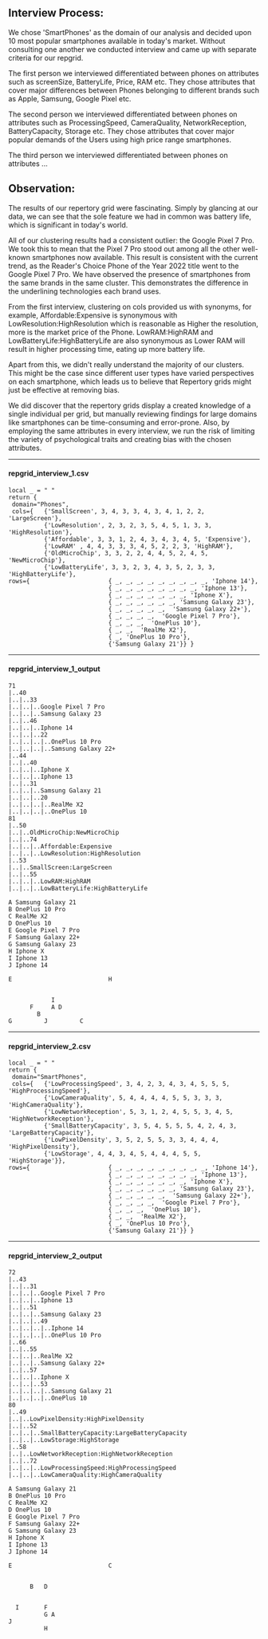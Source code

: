 
## Interview Process:
We chose 'SmartPhones' as the domain of our analysis and decided upon 10 most popular smartphones available in today's market.
Without consulting one another we conducted interview and came up with separate criteria for our repgrid.

The first person we interviewed differentiated between phones on attributes such as screenSize, BatteryLife, Price, RAM etc. 
They chose attributes that cover major differences between Phones belonging to different brands such as Apple, Samsung, Google Pixel etc. 

The second person we interviewed differentiated between phones on attributes such as ProcessingSpeed, CameraQuality, NetworkReception, BatteryCapacity, Storage etc. 
They chose attributes that cover major popular demands of the Users using high price range smartphones. 

The third person we interviewed differentiated between phones on attributes ...


## Observation:
The results of our repertory grid were fascinating. 
Simply by glancing at our data, we can see that the sole feature we had in common was battery life, which is significant in today's world.

All of our clustering results had a consistent outlier: the Google Pixel 7 Pro. We took this to mean that the Pixel 7 Pro stood out among all the other well-known smartphones now available.
This result is consistent with the current trend, as the Reader's Choice Phone of the Year 2022 title went to the Google Pixel 7 Pro.
We have observed the presence of smartphones from the same brands in the same cluster. This demonstrates the difference in the underlining technologies each brand uses.

From the first interview, clustering on cols provided us with synonyms, for example, 
Affordable:Expensive is synonymous with LowResolution:HighResolution which is reasonable as Higher the resolution, more is the market price of the Phone. 
LowRAM:HighRAM and LowBatteryLife:HighBatteryLife are also synonymous as Lower RAM will result in higher processing time, eating up more battery life.

Apart from this, we didn't really understand the majority of our clusters. This might be the case since different user types have varied perspectives on each smartphone, 
which leads us to believe that Repertory grids might just be effective at removing bias.

We did discover that the repertory grids display a created knowledge of a single individual per grid,
but manually reviewing findings for large domains like smartphones can be time-consuming and error-prone.
Also, by employing the same attributes in every interview, we run the risk of limiting the variety of psychological traits
and creating bias with the chosen attributes.
*****

#### repgrid_interview_1.csv
```
local _ = " "
return {
 domain="Phones",
 cols={   {'SmallScreen', 3, 4, 3, 3, 4, 3, 4, 1, 2, 2, 'LargeScreen'},
          {'LowResolution', 2, 3, 2, 3, 5, 4, 5, 1, 3, 3, 'HighResolution'},
          {'Affordable', 3, 3, 1, 2, 4, 3, 4, 3, 4, 5, 'Expensive'},
          {'LowRAM' , 4, 4, 3, 3, 3, 4, 5, 2, 2, 3, 'HighRAM'},
          {'OldMicroChip', 3, 3, 2, 2, 4, 4, 5, 2, 4, 5, 'NewMicroChip'},
          {'LowBatteryLife', 3, 3, 2, 3, 4, 3, 5, 2, 3, 3, 'HighBatteryLife'},
rows={                      { _, _, _, _, _, _, _, _, _, 'Iphone 14'},
                            { _, _, _, _, _, _, _, _, 'Iphone 13'},
                            { _, _, _, _, _, _, _, 'Iphone X'},
                            { _, _, _, _, _, _, 'Samsung Galaxy 23'},
                            { _, _, _, _, _,  'Samsung Galaxy 22+'},
                            { _, _, _, _,  'Google Pixel 7 Pro'},
                            { _, _, _,  'OnePlus 10'},
                            { _, _,  'RealMe X2'},
                            { _, 'OnePlus 10 Pro'},
                            {'Samsung Galaxy 21'}} }

```
*****

#### repgrid_interview_1_output
```
71
|..40
|..|..33
|..|..|..Google Pixel 7 Pro
|..|..|..Samsung Galaxy 23
|..|..46
|..|..|..Iphone 14
|..|..|..22
|..|..|..|..OnePlus 10 Pro
|..|..|..|..Samsung Galaxy 22+
|..44
|..|..40
|..|..|..Iphone X
|..|..|..Iphone 13
|..|..31
|..|..|..Samsung Galaxy 21
|..|..|..20
|..|..|..|..RealMe X2
|..|..|..|..OnePlus 10
81
|..50
|..|..OldMicroChip:NewMicroChip
|..|..74
|..|..|..Affordable:Expensive
|..|..|..LowResolution:HighResolution
|..53
|..|..SmallScreen:LargeScreen
|..|..55
|..|..|..LowRAM:HighRAM
|..|..|..LowBatteryLife:HighBatteryLife

A Samsung Galaxy 21
B OnePlus 10 Pro
C RealMe X2
D OnePlus 10
E Google Pixel 7 Pro
F Samsung Galaxy 22+
G Samsung Galaxy 23
H Iphone X
I Iphone 13
J Iphone 14

E                           H          
                                       
                                       
            I                          
      F     A D                        
        B                              
G         J         C  
```
*****

#### repgrid_interview_2.csv
```
local _ = " "
return {
 domain="SmartPhones",
 cols={   {'LowProcessingSpeed', 3, 4, 2, 3, 4, 3, 4, 5, 5, 5, 'HighProcessingSpeed'},
          {'LowCameraQuality', 5, 4, 4, 4, 4, 5, 5, 3, 3, 3, 'HighCameraQuality'},
          {'LowNetworkReception', 5, 3, 1, 2, 4, 5, 5, 3, 4, 5, 'HighNetworkReception'},
          {'SmallBatteryCapacity', 3, 5, 4, 5, 5, 5, 4, 2, 4, 3, 'LargeBatteryCapacity'},
          {'LowPixelDensity', 3, 5, 2, 5, 5, 3, 3, 4, 4, 4, 'HighPixelDensity'},
          {'LowStorage', 4, 4, 3, 4, 5, 4, 4, 4, 5, 5, 'HighStorage'}},
rows={                      { _, _, _, _, _, _, _, _, _, 'Iphone 14'},
                            { _, _, _, _, _, _, _, _, 'Iphone 13'},
                            { _, _, _, _, _, _, _, 'Iphone X'},
                            { _, _, _, _, _, _, 'Samsung Galaxy 23'},
                            { _, _, _, _, _,  'Samsung Galaxy 22+'},
                            { _, _, _, _,  'Google Pixel 7 Pro'},
                            { _, _, _,  'OnePlus 10'},
                            { _, _,  'RealMe X2'},
                            { _, 'OnePlus 10 Pro'},
                            {'Samsung Galaxy 21'}} }
```
*****

#### repgrid_interview_2_output
```
72
|..43
|..|..31
|..|..|..Google Pixel 7 Pro
|..|..|..Iphone 13
|..|..51
|..|..|..Samsung Galaxy 23
|..|..|..49
|..|..|..|..Iphone 14
|..|..|..|..OnePlus 10 Pro
|..66
|..|..55
|..|..|..RealMe X2
|..|..|..Samsung Galaxy 22+
|..|..57
|..|..|..Iphone X
|..|..|..53
|..|..|..|..Samsung Galaxy 21
|..|..|..|..OnePlus 10
80
|..49
|..|..LowPixelDensity:HighPixelDensity
|..|..52
|..|..|..SmallBatteryCapacity:LargeBatteryCapacity
|..|..|..LowStorage:HighStorage
|..58
|..|..LowNetworkReception:HighNetworkReception
|..|..72
|..|..|..LowProcessingSpeed:HighProcessingSpeed
|..|..|..LowCameraQuality:HighCameraQuality

A Samsung Galaxy 21
B OnePlus 10 Pro
C RealMe X2
D OnePlus 10
E Google Pixel 7 Pro
F Samsung Galaxy 22+
G Samsung Galaxy 23
H Iphone X
I Iphone 13
J Iphone 14

E                           C          
                                       
                                       
      B   D                            
                                       
                                       
  I       F                            
          G A                          
J                                      
          H  
```
